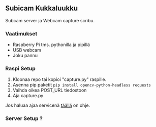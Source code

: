 ## Subicam Kukkaluukku

Subcam server ja Webcam capture scribu.

### Vaatimukset

- Raspberry Pi tms. pythonilla ja pipillä
- USB webcam
- Joku pannu

### Raspi Setup

1. Kloonaa repo tai kopioi "capture.py" raspille.
2. Asenna pip paketit
   `pip install opencv-python-headless requests`
3. Vaihda oikea POST_URL tiedostoon
4. Aja capture.py

Jos haluaa ajaa servicenä [täällä](https://medium.com/codex/setup-a-python-script-as-a-service-through-systemctl-systemd-f0cc55a42267) on ohje.

### Server Setup ?
